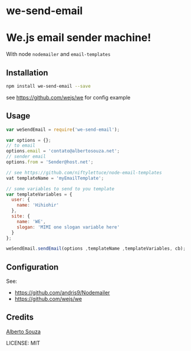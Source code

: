 # we-send-email

We.js email sender machine!
===========================

With node ```nodemailer``` and ```email-templates```

## Installation

```sh
npm install we-send-email --save
```

see https://github.com/wejs/we for config example

## Usage

```js
var weSendEmail = require('we-send-email');

var options = {};
// to email
options.email = 'contato@albertosouza.net';
// sender email
options.from = 'Sender@host.net';

// see https://github.com/niftylettuce/node-email-templates
vat templateName = 'myEmailTemplate';

// some variables to send to you template
var templateVariables = {
  user: {
    name: 'Hihiohir'
  },
  site: {
    name: 'WE',
    slogan: 'MIMI one slogan variable here'
  }
};

weSendEmail.sendEmail(options ,templateName ,templateVariables, cb);

```

## Configuration

See:

* https://github.com/andris9/Nodemailer
* https://github.com/wejs/we

## Credits
[Alberto Souza](https://github.com/albertosouza/)

LICENSE: MIT
